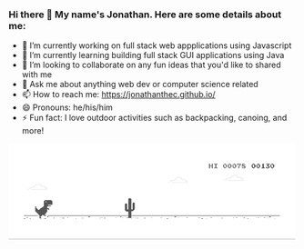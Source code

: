 ### Hi there 👋  My name's Jonathan. Here are some details about me:

<!--
**jonathanthec/jonathanthec** is a ✨ _special_ ✨ repository because its `README.md` (this file) appears on your GitHub profile.

Here are some ideas to get you started:
-->

- 🔭 I’m currently working on full stack web appplications using Javascript
- 🌱 I’m currently learning building full stack GUI applications using Java
- 👯 I’m looking to collaborate on any fun ideas that you'd like to shared with me
- 💬 Ask me about anything web dev or computer science related
- 📫 How to reach me: https://jonathanthec.github.io/
- 😄 Pronouns: he/his/him
- ⚡ Fun fact: I love outdoor activities such as backpacking, canoing, and more!

![image](https://github.com/jonathanthec/jonathanthec/blob/master/dino.gif)
